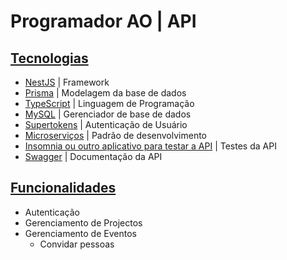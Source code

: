 # Programador AO | API

## [Tecnologias](/docs/tecnologias.md)

- [NestJS](https://www.fastify.io/) | Framework
- [Prisma](https://www.prisma.io/) | Modelagem da base de dados
- [TypeScript](https://www.typescriptlang.org/) | Linguagem de Programação
- [MySQL](https://www.mysql.com/) | Gerenciador de base de dados
- [Supertokens](https://supertokens.com/) | Autenticação de Usuário
- [Microserviços](https://microservices.io/) | Padrão de desenvolvimento
- [Insomnia ou outro aplicativo para testar a API](https://insomnia.rest/download) | Testes da API
- [Swagger](https://swagger.io/) | Documentação da API

## [Funcionalidades](/docs/funcionalidades.md)

- Autenticação
- Gerenciamento de Projectos
- Gerenciamento de Eventos
  - Convidar pessoas

